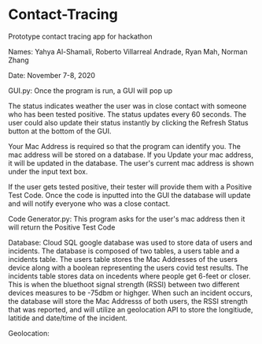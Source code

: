 # Contact-Tracing
Prototype contact tracing app for hackathon

Names: Yahya Al-Shamali, 
       Roberto Villarreal Andrade, 
       Ryan Mah, 
       Norman Zhang
       
Date: November 7-8, 2020

GUI.py:
Once the program is run, a GUI will pop up

The status indicates weather the user was in close contact with someone who has been tested positive.
The status updates every 60 seconds. The user could also update their status instantly by clicking
the Refresh Status button at the bottom of the GUI.

Your Mac Address is required so that the program can identify you. The mac address will be stored on a database.
If you Update your mac address, it will be updated in the database. The user's current mac address is shown
under the input text box.

If the user gets tested positive, their tester will provide them with a Positive Test Code. Once the code is inputted into the GUI
the database will update and will notify everyone who was a close contact.

Code Generator.py: 
This program asks for the user's mac address then it will return the Positive Test Code

Database:
Cloud SQL google database was used to store data of users and incidents. The database is composed of two tables, a users table and a incidents table. 
The users table stores the Mac Addresses of the users device along with a boolean representing the users covid test results.
The incidents table stores data on incedents where people get 6-feet or closer. This is when the bluethoot signal strength (RSSI) between two different
devices measures to be -75dbm or highger. When such an incident occurs, the database will store the Mac Addresss of both users, the RSSI strength that was reported,
and will utilize an geolocation API to store the longitiude, latitide and date/time of the incident.

Geolocation:





